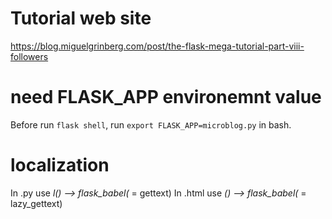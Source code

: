 # Tutorial web site
https://blog.miguelgrinberg.com/post/the-flask-mega-tutorial-part-viii-followers

# need FLASK_APP environemnt value
Before run `flask shell`, run `export FLASK_APP=microblog.py` in bash.

# localization
In .py use _l() --> flask_babel(_ = gettext)
In .html use _() --> flask_babel(_ = lazy_gettext)